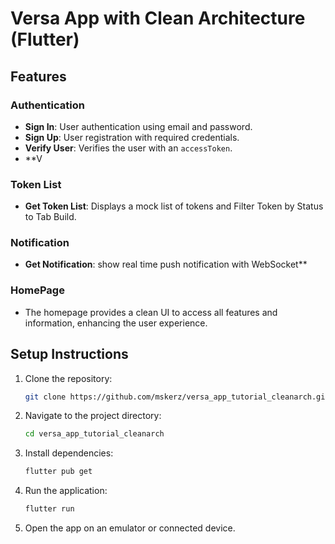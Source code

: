 # Versa App with Clean Architecture (Flutter)

## Features

### Authentication
- **Sign In**: User authentication using email and password.
- **Sign Up**: User registration with required credentials.
- **Verify User**: Verifies the user with an `accessToken`.  
- **V

### Token List
- **Get Token List**: Displays a mock list of tokens and Filter Token by Status to Tab Build.
 
### Notification
- **Get Notification**: show real time push notification with WebSocket**

### HomePage
- The homepage provides a clean UI to access all features and information, enhancing the user experience.

## Setup Instructions

1. Clone the repository:
   ```bash
   git clone https://github.com/mskerz/versa_app_tutorial_cleanarch.git
   ```

2. Navigate to the project directory:
   ```bash
   cd versa_app_tutorial_cleanarch
   ```

3. Install dependencies:
   ```bash
   flutter pub get
   ```

4. Run the application:
   ```bash
   flutter run
   ```

5. Open the app on an emulator or connected device.

